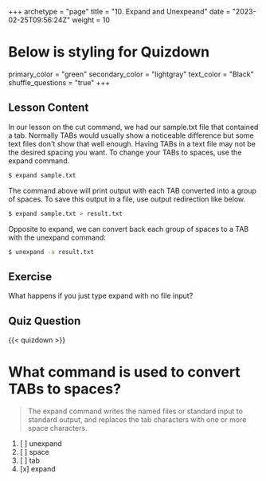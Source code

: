 +++
archetype = "page"
title = "10. Expand and Unexpeand"
date = "2023-02-25T09:56:24Z"
weight = 10
# Below is styling for Quizdown
primary_color = "green"
secondary_color = "lightgray"
text_color = "Black"
shuffle_questions = "true"
+++

## Lesson Content

In our lesson on the cut command, we had our sample.txt file that contained a tab. Normally TABs would usually show a noticeable difference but some text files don't show that well enough. Having TABs in a text file may not be the desired spacing you want. To change your TABs to spaces, use the expand command. 

```bash
$ expand sample.txt
```

The command above will print output with each TAB converted into a group of spaces. To save this output in a file, use output redirection like below.

```bash
$ expand sample.txt > result.txt
```

Opposite to expand, we can convert back each group of spaces to a TAB with the unexpand command: 

```bash
$ unexpand -a result.txt
```

## Exercise

What happens if you just type expand with no file input?

## Quiz Question

{{< quizdown >}}

# What command is used to convert TABs to spaces? 

> The expand command writes the named files or standard input to standard output, and replaces the tab characters with one or more space characters.

1. [ ] unexpand
2. [ ] space
3. [ ] tab
4. [x] expand 
 